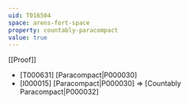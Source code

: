 ```yaml
---
uid: T016504
space: arens-fort-space
property: countably-paracompact
value: true
---
```

[[Proof]]

* [T000631] [Paracompact|P000030]
* [I000015] [Paracompact|P000030] => [Countably Paracompact|P000032]

